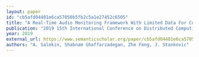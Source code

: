 ```yaml
---
layout: paper
id: "cb5afd04401e6ca57050b5fb2c5a1e27452c6505"
title: "A Real-Time Audio Monitoring Framework With Limited Data For Constrained Devices"
publication: "2019 15th International Conference on Distributed Computing in Sensor Systems (DCOSS)"
year: 2019
external_url: https://www.semanticscholar.org/paper/cb5afd04401e6ca57050b5fb2c5a1e27452c6505
authors: "A. Salekin, Shabnam Ghaffarzadegan, Zhe Feng, J. Stankovic"
---
```

